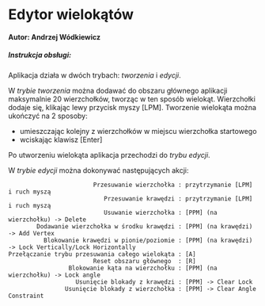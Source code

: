 # Edytor wielokątów

#### Autor: Andrzej Wódkiewicz

##### Instrukcja obsługi:
Aplikacja działa w dwóch trybach: *tworzenia* i *edycji*.

W *trybie tworzenia* można dodawać do obszaru głównego aplikacji maksymalnie 20 wierzchołków, tworząc w ten sposób wielokąt.
Wierzchołki dodaje się, klikając lewy przycisk myszy [LPM].
Tworzenie wielokąta można ukończyć na 2 sposoby:
- umieszczając kolejny z wierzchołków w miejscu wierzchołka startowego
- wciskając klawisz [Enter]

Po utworzeniu wielokąta aplikacja przechodzi do *trybu edycji*.

W *trybie edycji* można dokonywać następujących akcji:
```
                        Przesuwanie wierzchołka : przytrzymanie [LPM] i ruch myszą
                           Przesuwanie krawędzi : przytrzymanie [LPM] i ruch myszą
                           Usuwanie wierzchołka : [PPM] (na wierzchołku) -> Delete
        Dodawanie wierzchołka w środku krawędzi : [PPM] (na krawędzi) -> Add Vertex
          Blokowanie krawędzi w pionie/poziomie : [PPM] (na krawędzi) -> Lock Vertically/Lock Horizontally
Przełączanie trybu przesuwania całego wielokąta : [A]
                        Reset obszaru głównego  : [R]
                 Blokowanie kąta na wierzchołku : [PPM] (na wierzchołku) -> Lock angle
                   Usunięcie blokady z krawędzi : [PPM] -> Clear Lock
                Usunięcie blokady z wierzchołka : [PPM] -> Clear Angle Constraint
```
